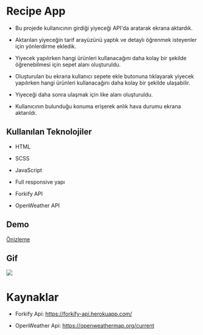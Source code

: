 # Recipe App

- Bu projede kullanıcının girdiği yiyeceği API'da aratarak ekrana aktardık.

- Aktarılan yiyeceğin tarif arayüzünü yaptık ve detaylı öğrenmek isteyenler için yönlerdirme ekledik.

- Yiyecek yapılırken hangi ürünleri kullanacağını daha kolay bir şekilde öğrenebilmesi için sepet alanı oluşturuldu.

- Oluşturulan bu ekrana kullanıcı sepete ekle butonuna tıklayarak yiyecek yapılırken hangi ürünleri kullanacağını daha kolay bir şekilde ulaşabilir.

- Yiyeceği daha sonra ulaşmak için like alanı oluşturuldu.

- Kullanıcının bulunduğu konuma erişerek anlık hava durumu ekrana aktarıldı.

## Kullanılan Teknolojiler

- HTML

- SCSS

- JavaScript

- Full responsive yapı

- Forkify API

- OpenWeather API

## Demo

<a href="https://recipe-app-weather.netlify.app/">Önizleme</a>

## Gif

<img src="screen.gif"/>

# Kaynaklar

- Forkify Api: https://forkify-api.herokuapp.com/

- OpenWeather Api: https://openweathermap.org/current
